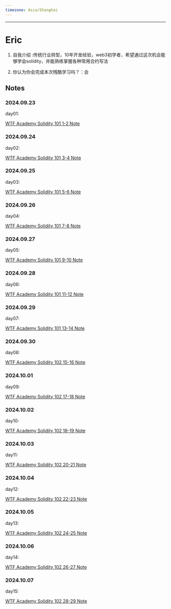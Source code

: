```yaml
---
timezone: Asia/Shanghai
---
```



---

# Eric

1. 自我介绍 :传统行业转型，10年开发经验，web3初学者，希望通过这次机会能够学会solidity，并能熟练掌握各种常用合约写法

2. 你认为你会完成本次残酷学习吗？：会
   
## Notes

<!-- Content_START -->

### 2024.09.23


day01:

[WTF Academy Solidity 101 1-2 Note](/content/Eric/101.md)

### 2024.09.24

day02:

[WTF Academy Solidity 101 3-4 Note](/content/Eric/102.md)


### 2024.09.25

day03:

[WTF Academy Solidity 101 5-6 Note](/content/Eric/103.md)



### 2024.09.26

day04:

[WTF Academy Solidity 101 7-8 Note](/content/Eric/104.md)



### 2024.09.27

day05:

[WTF Academy Solidity 101 9-10 Note](/content/Eric/105.md)

### 2024.09.28

day06:

[WTF Academy Solidity 101 11-12 Note](/content/Eric/106.md)

### 2024.09.29

day07:

[WTF Academy Solidity 101 13-14 Note](/content/Eric/107.md)


### 2024.09.30

day08:

[WTF Academy Solidity 102 15-16 Note](/content/Eric/108.md)



### 2024.10.01

day09:

[WTF Academy Solidity 102 17-18 Note](/content/Eric/109.md)


### 2024.10.02

day10:

[WTF Academy Solidity 102 18-19 Note](/content/Eric/110.md)


### 2024.10.03

day11:

[WTF Academy Solidity 102 20-21 Note](/content/Eric/111.md)

### 2024.10.04

day12:

[WTF Academy Solidity 102 22-23 Note](/content/Eric/112.md)

### 2024.10.05

day13:

[WTF Academy Solidity 102 24-25 Note](/content/Eric/113.md)

### 2024.10.06

day14:

[WTF Academy Solidity 102 26-27 Note](/content/Eric/114.md)

### 2024.10.07

day15:

[WTF Academy Solidity 102 28-29 Note](/content/Eric/115.md)













<!-- Content_END -->
